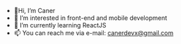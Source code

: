 - 👋Hi, I’m Caner 
- 👀 I’m interested in front-end and mobile development
- 🌱 I’m currently learning ReactJS
- 📫 You can reach me via e-mail: canerdevx@gmail.com

